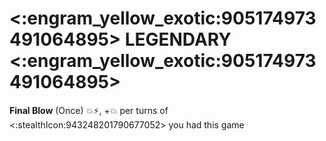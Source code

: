 # <:engram_yellow_exotic:905174973491064895> LEGENDARY <:engram_yellow_exotic:905174973491064895>

**Final Blow** (Once) :boom::zap:, +:boom: per turns of <:stealthIcon:943248201790677052> you had this game
